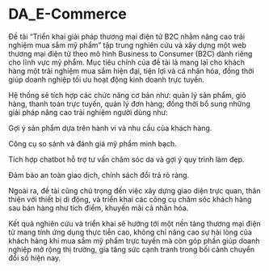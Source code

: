 # DA_E-Commerce
Đề tài “Triển khai giải pháp thương mại điện tử B2C nhằm nâng cao trải nghiệm mua sắm mỹ phẩm” tập trung nghiên cứu và xây dựng một web thương mại điện tử theo mô hình Business to Consumer (B2C) dành riêng cho lĩnh vực mỹ phẩm. Mục tiêu chính của đề tài là mang lại cho khách hàng một trải nghiệm mua sắm hiện đại, tiện lợi và cá nhân hóa, đồng thời giúp doanh nghiệp tối ưu hoạt động kinh doanh trực tuyến.

Hệ thống sẽ tích hợp các chức năng cơ bản như: quản lý sản phẩm, giỏ hàng, thanh toán trực tuyến, quản lý đơn hàng; đồng thời bổ sung những giải pháp nâng cao trải nghiệm người dùng như:

Gợi ý sản phẩm dựa trên hành vi và nhu cầu của khách hàng.

Công cụ so sánh và đánh giá mỹ phẩm minh bạch.

Tích hợp chatbot hỗ trợ tư vấn chăm sóc da và gợi ý quy trình làm đẹp.

Đảm bảo an toàn giao dịch, chính sách đổi trả rõ ràng.

Ngoài ra, đề tài cũng chú trọng đến việc xây dựng giao diện trực quan, thân thiện với thiết bị di động, và triển khai các công cụ chăm sóc khách hàng sau bán hàng như tích điểm, khuyến mãi cá nhân hóa.

Kết quả nghiên cứu và triển khai sẽ hướng tới một nền tảng thương mại điện tử mang tính ứng dụng thực tiễn cao, không chỉ nâng cao sự hài lòng của khách hàng khi mua sắm mỹ phẩm trực tuyến mà còn góp phần giúp doanh nghiệp mở rộng thị trường, gia tăng sức cạnh tranh trong bối cảnh chuyển đổi số hiện nay.
